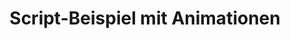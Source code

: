 ---
layout: article
title: Script-Beispiel mit Animationen
description: 
  - Mit diesem Script-Beispiel können Sie lernen wie Sie in Peakboard Animationen verwenden können.
lang: de
weight: 100
draft: false
ref: tem-010
category:
  - Script
  - Scripting
  - Script-Beispiel
  - Animationen
image: Script_Animate_EN.png
download: Script_Animate_EN.pbmx
overview_description:
overview_benefits:
overview_data_sources:
---